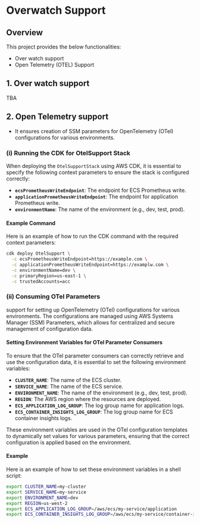 # Overwatch Support

## Overview

This project provides the below functionalities:
- Over watch support
- Open Telemetry (OTEL) Support

## 1. Over watch support
TBA

## 2. Open Telemetry support
- It ensures creation of SSM parameters for OpenTelemetry (OTel) configurations for various environments.

### (i) Running the CDK for OtelSupport Stack
When deploying the `OtelSupportStack` using AWS CDK, it is essential to specify the following context parameters to ensure the stack is configured correctly:

- **`ecsPrometheusWriteEndpoint`**: The endpoint for ECS Prometheus write.
- **`applicationPrometheusWriteEndpoint`**: The endpoint for application Prometheus write.
- **`environmentName`**: The name of the environment (e.g., dev, test, prod).

#### Example Command

Here is an example of how to run the CDK command with the required context parameters:

```sh
cdk deploy OtelSupport \
  -c ecsPrometheusWriteEndpoint=https://example.com \
  -c applicationPrometheusWriteEndpoint=https://examplw.com \
  -c environmentName=dev \
  -c primaryRegion=us-east-1 \
  -c trustedAccounts=acc
```

### (ii) Consuming OTel Parameters
support for setting up OpenTelemetry (OTel) configurations for various environments. The configurations are managed using AWS Systems Manager (SSM) Parameters, which allows for centralized and secure management of configuration data.

#### Setting Environment Variables for OTel Parameter Consumers

To ensure that the OTel parameter consumers can correctly retrieve and use the configuration data, it is essential to set the following environment variables:

- **`CLUSTER_NAME`**: The name of the ECS cluster.
- **`SERVICE_NAME`**: The name of the ECS service.
- **`ENVIRONMENT_NAME`**: The name of the environment (e.g., dev, test, prod).
- **`REGION`**: The AWS region where the resources are deployed.
- **`ECS_APPLICATION_LOG_GROUP`**: The log group name for application logs.
- **`ECS_CONTAINER_INSIGHTS_LOG_GROUP`**: The log group name for ECS container insights logs.

These environment variables are used in the OTel configuration templates to dynamically set values for various parameters, ensuring that the correct configuration is applied based on the environment.

#### Example

Here is an example of how to set these environment variables in a shell script:

```sh
export CLUSTER_NAME=my-cluster
export SERVICE_NAME=my-service
export ENVIRONMENT_NAME=dev
export REGION=us-west-2
export ECS_APPLICATION_LOG_GROUP=/aws/ecs/my-service/application
export ECS_CONTAINER_INSIGHTS_LOG_GROUP=/aws/ecs/my-service/container-insights
```
